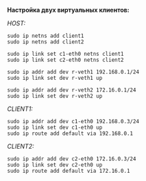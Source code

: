 **Настройка двух виртуальных клиентов:**

*HOST:*
```
sudo ip netns add client1
sudo ip netns add client2

sudo ip link set c1-eth0 netns client1
sudo ip link set c2-eth0 netns client2

sudo ip addr add dev r-veth1 192.168.0.1/24
sudo ip link set dev r-veth1 up

sudo ip addr add dev r-veth2 172.16.0.1/24
sudo ip link set dev r-veth2 up
```

*CLIENT1:*
```
sudo ip addr add dev c1-eth0 192.168.0.3/24
sudo ip link set dev c1-eth0 up
sudo ip route add default via 192.168.0.1
```

*CLIENT2:*
```
sudo ip addr add dev c2-eth0 172.16.0.3/24
sudo ip link set dev c2-eth0 up
sudo ip route add default via 172.16.0.1
```

